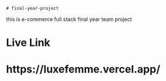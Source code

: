     # final-year-project     
this is e-commerce full stack final year   team  project   
<h1>Live Link</h1>    
<h1>https://luxefemme.vercel.app/</h1>     
  


         
    
    
 
 
 
